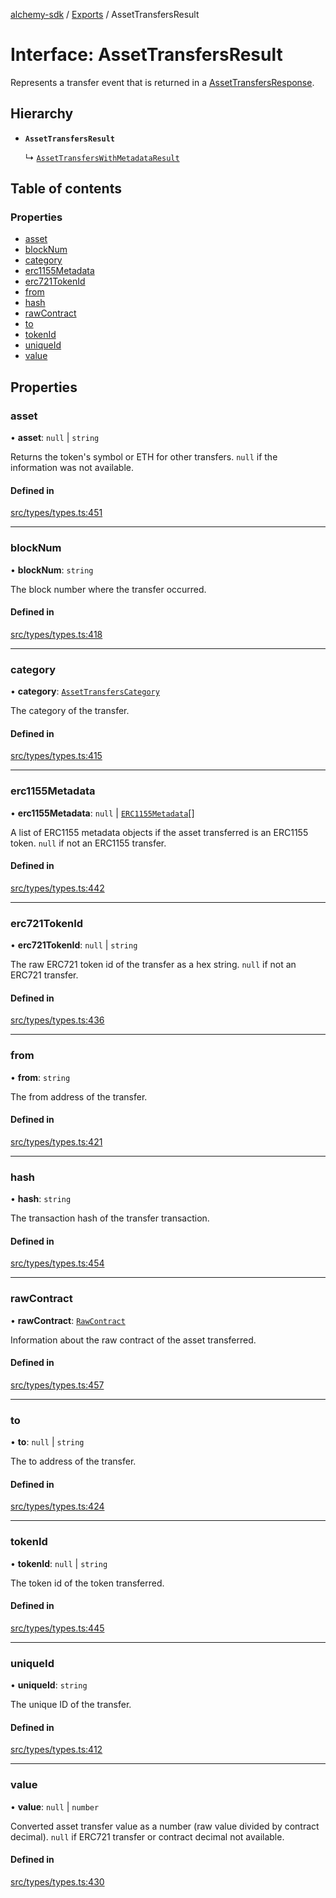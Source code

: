 [alchemy-sdk](../README.md) / [Exports](../modules.md) / AssetTransfersResult

# Interface: AssetTransfersResult

Represents a transfer event that is returned in a [AssetTransfersResponse](AssetTransfersResponse.md).

## Hierarchy

- **`AssetTransfersResult`**

  ↳ [`AssetTransfersWithMetadataResult`](AssetTransfersWithMetadataResult.md)

## Table of contents

### Properties

- [asset](AssetTransfersResult.md#asset)
- [blockNum](AssetTransfersResult.md#blocknum)
- [category](AssetTransfersResult.md#category)
- [erc1155Metadata](AssetTransfersResult.md#erc1155metadata)
- [erc721TokenId](AssetTransfersResult.md#erc721tokenid)
- [from](AssetTransfersResult.md#from)
- [hash](AssetTransfersResult.md#hash)
- [rawContract](AssetTransfersResult.md#rawcontract)
- [to](AssetTransfersResult.md#to)
- [tokenId](AssetTransfersResult.md#tokenid)
- [uniqueId](AssetTransfersResult.md#uniqueid)
- [value](AssetTransfersResult.md#value)

## Properties

### asset

• **asset**: ``null`` \| `string`

Returns the token's symbol or ETH for other transfers. `null` if the
information was not available.

#### Defined in

[src/types/types.ts:451](https://github.com/alchemyplatform/alchemy-sdk-js/blob/c9dbbf0/src/types/types.ts#L451)

___

### blockNum

• **blockNum**: `string`

The block number where the transfer occurred.

#### Defined in

[src/types/types.ts:418](https://github.com/alchemyplatform/alchemy-sdk-js/blob/c9dbbf0/src/types/types.ts#L418)

___

### category

• **category**: [`AssetTransfersCategory`](../enums/AssetTransfersCategory.md)

The category of the transfer.

#### Defined in

[src/types/types.ts:415](https://github.com/alchemyplatform/alchemy-sdk-js/blob/c9dbbf0/src/types/types.ts#L415)

___

### erc1155Metadata

• **erc1155Metadata**: ``null`` \| [`ERC1155Metadata`](ERC1155Metadata.md)[]

A list of ERC1155 metadata objects if the asset transferred is an ERC1155
token. `null` if not an ERC1155 transfer.

#### Defined in

[src/types/types.ts:442](https://github.com/alchemyplatform/alchemy-sdk-js/blob/c9dbbf0/src/types/types.ts#L442)

___

### erc721TokenId

• **erc721TokenId**: ``null`` \| `string`

The raw ERC721 token id of the transfer as a hex string. `null` if not an
ERC721 transfer.

#### Defined in

[src/types/types.ts:436](https://github.com/alchemyplatform/alchemy-sdk-js/blob/c9dbbf0/src/types/types.ts#L436)

___

### from

• **from**: `string`

The from address of the transfer.

#### Defined in

[src/types/types.ts:421](https://github.com/alchemyplatform/alchemy-sdk-js/blob/c9dbbf0/src/types/types.ts#L421)

___

### hash

• **hash**: `string`

The transaction hash of the transfer transaction.

#### Defined in

[src/types/types.ts:454](https://github.com/alchemyplatform/alchemy-sdk-js/blob/c9dbbf0/src/types/types.ts#L454)

___

### rawContract

• **rawContract**: [`RawContract`](RawContract.md)

Information about the raw contract of the asset transferred.

#### Defined in

[src/types/types.ts:457](https://github.com/alchemyplatform/alchemy-sdk-js/blob/c9dbbf0/src/types/types.ts#L457)

___

### to

• **to**: ``null`` \| `string`

The to address of the transfer.

#### Defined in

[src/types/types.ts:424](https://github.com/alchemyplatform/alchemy-sdk-js/blob/c9dbbf0/src/types/types.ts#L424)

___

### tokenId

• **tokenId**: ``null`` \| `string`

The token id of the token transferred.

#### Defined in

[src/types/types.ts:445](https://github.com/alchemyplatform/alchemy-sdk-js/blob/c9dbbf0/src/types/types.ts#L445)

___

### uniqueId

• **uniqueId**: `string`

The unique ID of the transfer.

#### Defined in

[src/types/types.ts:412](https://github.com/alchemyplatform/alchemy-sdk-js/blob/c9dbbf0/src/types/types.ts#L412)

___

### value

• **value**: ``null`` \| `number`

Converted asset transfer value as a number (raw value divided by contract
decimal). `null` if ERC721 transfer or contract decimal not available.

#### Defined in

[src/types/types.ts:430](https://github.com/alchemyplatform/alchemy-sdk-js/blob/c9dbbf0/src/types/types.ts#L430)
